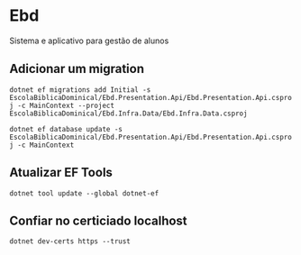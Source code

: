  # Ebd
Sistema e aplicativo para gestão de alunos

## Adicionar um migration

`dotnet ef migrations add Initial -s  EscolaBiblicaDominical/Ebd.Presentation.Api/Ebd.Presentation.Api.csproj -c MainContext --project EscolaBiblicaDominical/Ebd.Infra.Data/Ebd.Infra.Data.csproj`

`dotnet ef database update -s EscolaBiblicaDominical/Ebd.Presentation.Api/Ebd.Presentation.Api.csproj -c MainContext`

## Atualizar EF Tools
`dotnet tool update --global dotnet-ef`

## Confiar no certiciado localhost
`dotnet dev-certs https --trust`